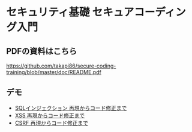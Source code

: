 # セキュリティ基礎 セキュアコーディング入門

## PDFの資料はこちら
https://github.com/takapi86/secure-coding-training/blob/master/doc/README.pdf

## デモ
* [SQLインジェクション 再現からコード修正まで](https://www.youtube.com/watch?v=iNFnNO3sb4k)
* [XSS 再現からコード修正まで](https://www.youtube.com/watch?v=qUcfaFQyw68)
* [CSRF 再現からコード修正まで](https://www.youtube.com/watch?v=BSeZ-z3Cz4w)